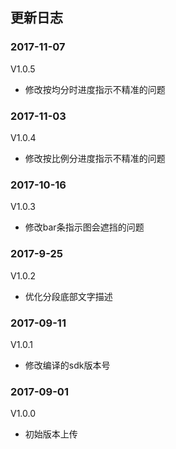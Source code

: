 ## 更新日志
### 2017-11-07

V1.0.5

- 修改按均分时进度指示不精准的问题

### 2017-11-03

V1.0.4

- 修改按比例分进度指示不精准的问题

### 2017-10-16

V1.0.3

- 修改bar条指示图会遮挡的问题

### 2017-9-25

V1.0.2

- 优化分段底部文字描述

### 2017-09-11

V1.0.1

- 修改编译的sdk版本号

### 2017-09-01

V1.0.0

- 初始版本上传